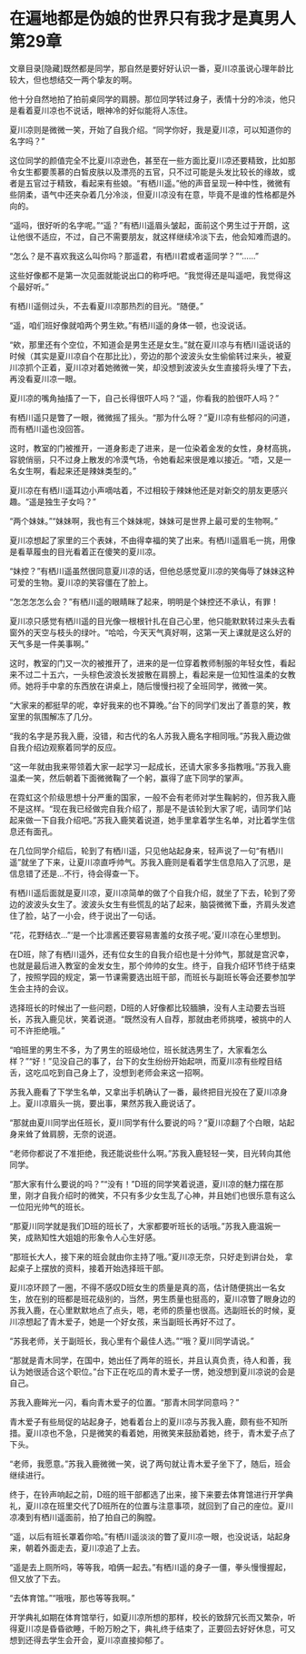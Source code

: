# 在遍地都是伪娘的世界只有我才是真男人  第29章

文章目录[隐藏]既然都是同学，那自然是要好好认识一番，夏川凉虽说心理年龄比较大，但也想结交一两个挚友的啊。

他十分自然地拍了拍前桌同学的肩膀。那位同学转过身子，表情十分的冷淡，他只是看着夏川凉也不说话，眼神冷的好似能将人冻住。

夏川凉则是微微一笑，开始了自我介绍。“同学你好，我是夏川凉，可以知道你的名字吗？”

这位同学的颜值完全不比夏川凉逊色，甚至在一些方面比夏川凉还要精致，比如那令女生都要羡慕的白皙皮肤以及漂亮的五官，只不过可能是头发比较长的缘故，或者是五官过于精致，看起来有些娘。“有栖川遥。”他的声音呈现一种中性，微微有些阴柔，语气中还夹杂着几分冷淡，但夏川凉没有在意，毕竟不是谁的性格都是外向的。

“遥吗，很好听的名字呢。”“遥？”有栖川遥眉头皱起，面前这个男生过于开朗，这让他很不适应，不过，自己不需要朋友，就这样继续冷淡下去，他会知难而退的。

“怎么？是不喜欢我这么叫你吗？那遥君，有栖川君或者遥同学？”“……”

这些好像都不是第一次见面就能说出口的称呼吧。“我觉得还是叫遥吧，我觉得这个最好听。”

有栖川遥侧过头，不去看夏川凉那热烈的目光。“随便。”

“遥，咱们班好像就咱两个男生欸。”有栖川遥的身体一顿，也没说话。

“欸，那里还有个空位，不知道会是男生还是女生。”就在夏川凉与有栖川遥说话的时候（其实是夏川凉自个在那比比），旁边的那个波波头女生偷偷转过来头，被夏川凉抓个正着，夏川凉对着她微微一笑，却没想到波波头女生直接将头埋了下去，再没看夏川凉一眼。

夏川凉的嘴角抽搐了一下，自己长得很吓人吗？“遥，你看我的脸很吓人吗？”

有栖川遥只是瞥了一眼，微微摇了摇头。“那为什么呀？”夏川凉有些郁闷的问道，而有栖川遥也没回答。

这时，教室的门被推开，一道身影走了进来，是一位染着金发的女性，身材高挑，容貌俏丽，只不过身上散发的冷漠气场，令她看起来很是难以接近。“唔，又是一名女生啊，看起来还是辣妹类型的。”

夏川凉在有栖川遥耳边小声嘀咕着，不过相较于辣妹他还是对新交的朋友更感兴趣。“遥是独生子女吗？”

“两个妹妹。”“妹妹啊，我也有三个妹妹呢，妹妹可是世界上最可爱的生物啊。”

夏川凉想起了家里的三个表妹，不由得幸福的笑了出来。有栖川遥眉毛一挑，用像是看草履虫的目光看着正在傻笑的夏川凉。

“妹控？”有栖川遥虽然很同意夏川凉的话，但他总感觉夏川凉的笑侮辱了妹妹这种可爱的生物。夏川凉的笑容僵在了脸上。

“怎怎怎怎么会？”有栖川遥的眼睛眯了起来，明明是个妹控还不承认，有罪！

夏川凉只感觉有栖川遥的目光像一根根针扎在自己心里，他只能默默转过来头去看窗外的天空与枝头的绿叶。“哈哈，今天天气真好啊，这第一天上课就是这么好的天气多是一件美事啊。”

这时，教室的门又一次的被推开了，进来的是一位穿着教师制服的年轻女性，看起来不过二十五六，一头棕色波浪长发披散在肩膀上，看起来是一位知性温柔的女教师。她将手中拿的东西放在讲桌上，随后慢慢扫视了全班同学，微微一笑。

“大家来的都挺早的呢，幸好我来的也不算晚。”台下的同学们发出了善意的笑，教室里的氛围解冻了几分。

“我的名字是苏我入鹿，没错，和古代的名人苏我入鹿名字相同哦。”苏我入鹿边做自我介绍边观察着同学的反应。

“这一年就由我来带领着大家一起学习一起成长，还请大家多多指教哦。”苏我入鹿温柔一笑，然后朝着下面微微鞠了一个躬，赢得了底下同学的掌声。

在霓虹这个阶级思想十分严重的国家，一般不会有老师对学生鞠躬的，但苏我入鹿不是这样。“现在我已经做完自我介绍了，那是不是该轮到大家了呢，请同学们站起来做一下自我介绍吧。”苏我入鹿笑着说道，她手里拿着学生名单，对比着学生信息还有面孔。

在几位同学介绍后，轮到了有栖川遥，只见他站起身来，轻声说了一句“有栖川遥”就坐了下来，让夏川凉直呼帅气。苏我入鹿则是看着学生信息陷入了沉思，是信息错了还是…不行，待会得查一下。

有栖川遥后面就是夏川凉，夏川凉简单的做了个自我介绍，就坐了下去，轮到了旁边的波波头女生了。波波头女生有些慌乱的站了起来，脑袋微微下垂，齐肩头发遮住了脸，站了一小会，终于说出了一句话。

“花，花野结衣…”‘是一个比凛酱还要容易害羞的女孩子呢。’夏川凉在心里想到。

在D班，除了有栖川遥外，还有位女生的自我介绍也是十分帅气，那就是宫沢幸，也就是最后进入教室的金发女生，那个帅帅的女生。终于，自我介绍环节终于结束了，按照学园的规定，第一节课需要选出班干部，而班长与副班长等会还要参加学生会主持的会议。

选择班长的时候出了一些问题，D班的人好像都比较腼腆，没有人主动要去当班长，苏我入鹿见状，笑着说道。“既然没有人自荐，那就由老师挑喽，被挑中的人可不许拒绝哦。”

“咱班里的男生不多，为了男生的班级地位，班长就选男生了，大家看怎么样？”“好！”见没自己的事了，台下的女生纷纷开始起哄，而夏川凉有些瞠目结舌，这吃瓜吃到自己身上了，没想到老师会来这一招啊。

苏我入鹿看了下学生名单，又拿出手机确认了一番，最终把目光投在了夏川凉身上。夏川凉眉头一挑，要出事，果然苏我入鹿说话了。

“那就由夏川同学出任班长，夏川同学有什么要说的吗？”夏川凉翻了个白眼，站起身来耸了耸肩膀，无奈的说道。

“老师你都说了不准拒绝，我还能说些什么啊。”苏我入鹿轻轻一笑，目光转向其他同学。

“那大家有什么要说的吗？”“没有！”D班的同学笑着说道，夏川凉的魅力摆在那里，刚才自我介绍时的微笑，不只有多少女生乱了心神，并且她们也很乐意有这么一位阳光帅气的班长。

“那夏川同学就是我们D班的班长了，大家都要听班长的话哦。”苏我入鹿温婉一笑，成熟知性大姐姐的形象令人心生好感。

“那班长大人，接下来的班会就由你主持了哦。”夏川凉无奈，只好走到讲台处， 拿起桌子上摆放的资料，接着开始选择班干部。

夏川凉环顾了一圈，不得不感叹D班女生的质量是真的高，估计随便挑出一名女生，放在别的班都是班花级别的，当然，男生质量也挺高的，夏川凉瞥了眼身边的苏我入鹿，在心里默默地点了点头，嗯，老师的质量也很高。选副班长的时候，夏川凉想起了青木爱子，她是一个好女孩，来当副班长再好不过了。

“苏我老师，关于副班长，我心里有个最佳人选。”“哦？夏川同学请说。”

“那就是青木同学，在国中，她出任了两年的班长，并且认真负责，待人和善，我认为她很适合这个职位。”台下正在吃瓜的青木爱子一愣，她没想到夏川凉说的会是自己。

苏我入鹿眸光一闪，看向青木爱子的位置。“那青木同学同意吗？”

青木爱子有些局促的站起身子，她看着台上的夏川凉与苏我入鹿，颇有些不知所措。夏川凉也不急，只是微笑的看着她，用微笑来鼓励着她，终于，青木爱子点了下头。

“老师，我愿意。”苏我入鹿微微一笑，说了两句就让青木爱子坐下了，随后，班会继续进行。

终于，在铃声响起之前，D班的班干部都选了出来，接下来要去体育馆进行开学典礼，夏川凉在班里交代了D班所在的位置与注意事项，就回到了自己的座位。夏川凉凑到有栖川遥面前，拍了拍自己的胸膛。

“遥，以后有班长罩着你哈。”有栖川遥淡淡的瞥了夏川凉一眼，也没说话，站起身来，朝着外面走去，夏川凉追了上去。

“遥是去上厕所吗，等等我，咱俩一起去。”有栖川遥的身子一僵，拳头慢慢握起，但又放了下去。

“去体育馆。”“哦哦，那也等等我啊。”

开学典礼如期在体育馆举行，如夏川凉所想的那样，校长的致辞冗长而又繁杂，听得夏川凉是昏昏欲睡，千盼万盼之下，典礼终于结束了，正要回去好好休息，可又想到还得去学生会开会，夏川凉直接抑郁了。